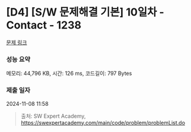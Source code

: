 # [D4] [S/W 문제해결 기본] 10일차 - Contact - 1238 

[문제 링크](https://swexpertacademy.com/main/code/problem/problemDetail.do?contestProbId=AV15B1cKAKwCFAYD) 

### 성능 요약

메모리: 44,796 KB, 시간: 126 ms, 코드길이: 797 Bytes

### 제출 일자

2024-11-08 11:58



> 출처: SW Expert Academy, https://swexpertacademy.com/main/code/problem/problemList.do